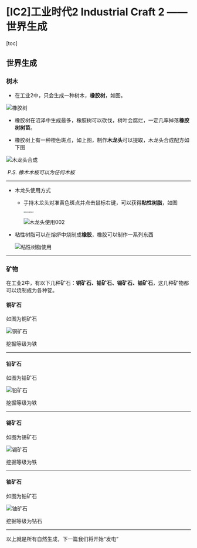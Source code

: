 # [IC2]工业时代2 Industrial Craft 2 —— 世界生成

[toc]

## 世界生成

### 树木

* 在工业2中，只会生成一种树木，**橡胶树**，如图。

![橡胶树](./resource/image/001.png)

* 橡胶树在沼泽中生成最多，橡胶树可以砍伐，树叶会腐烂，一定几率掉落**橡胶树树苗**。

* 橡胶树上有一种橙色斑点，如上图，制作**木龙头**可以提取，木龙头合成配方如下图

![木龙头合成](./resource/image/002.png)

​		*P.S.  橡木木板可以为任何木板*

---

* 木龙头使用方式

  * 手持木龙头对准黄色斑点并点击鼠标右键，可以获得**粘性树脂**，如图

    <img src="./resource/image/003.png" alt="木龙头使用001" style="zoom:25%;" />

    ![木龙头使用002](./resource/image/004.png)

* 粘性树脂可以在熔炉中烧制成**橡胶**，橡胶可以制作一系列东西

  ![粘性树脂使用](./resource/image/005.png)

---

### 矿物

在工业2中，有以下几种矿石：**铜矿石、铅矿石、锡矿石、铀矿石**，这几种矿物都可以烧制成为各种锭。



#### 铜矿石

如图为铜矿石

![铜矿石](./resource/image/006.png)

挖掘等级为铁

---

#### 铅矿石

如图为铅矿石

![铅矿石](./resource/image/007.png)

挖掘等级为铁

---

#### 锡矿石

如图为锡矿石

![锡矿石](./resource/image/008.png)

挖掘等级为铁

---

#### 铀矿石

如图为铀矿石

![铀矿石](./resource/image/009.png)

挖掘等级为钻石

---

以上就是所有自然生成，下一篇我们将开始“发电”